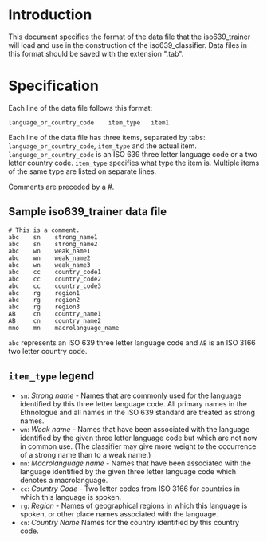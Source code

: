 # Introduction #

This document specifies the format of the data file that the iso639\_trainer will load and use in the construction of the iso639\_classifier.  Data files in this format should be saved with the extension ".tab".


# Specification #

Each line of the data file follows this format:

```
language_or_country_code    item_type   item1
```

Each line of the data file has three items, separated by tabs: `language_or_country_code`, `item_type` and the actual item.  `language_or_country_code` is an ISO 639 three letter language code or a two letter country code.  `item_type` specifies what type the item is.  Multiple items of the same type are listed on separate lines.

Comments are preceded by a #.

## Sample iso639\_trainer data file ##

```
# This is a comment.
abc    sn    strong_name1
abc    sn    strong_name2
abc    wn    weak_name1
abc    wn    weak_name2
abc    wn    weak_name3
abc    cc    country_code1
abc    cc    country_code2
abc    cc    country_code3
abc    rg    region1
abc    rg    region2
abc    rg    region3
AB     cn    country_name1
AB     cn    country_name2
mno    mn    macrolanguage_name
```

`abc` represents an ISO 639 three letter language code and `AB` is an ISO 3166 two letter country code.

## `item_type` legend ##
  * `sn`: _Strong name_ - Names that are commonly used for the language identified by this three letter language code.  All primary names in the Ethnologue and all names in the ISO 639 standard are treated as strong names.
  * `wn`: _Weak name_ - Names that have been associated with the language identified by the given three letter language code but which are not now in common use. (The classifier may give more weight to the occurrence of a strong name than to a weak name.)
  * `mn`: _Macrolanguage name_ - Names that have been associated with the language identified by the given three letter language code which denotes a macrolanguage.
  * `cc`: _Country Code_ - Two letter codes from ISO 3166 for countries in which this language is spoken.
  * `rg`: _Region_ - Names of geographical regions in which this language is spoken, or other place names associated with the language.
  * `cn`: _Country Name_ Names for the country identified by this country code.